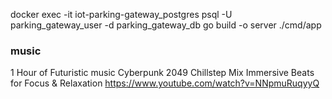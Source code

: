 <!-- --------------------------------------------------------------- -->

docker exec -it iot-parking-gateway_postgres psql -U parking_gateway_user -d parking_gateway_db
go build -o server ./cmd/app

<!-- --------------------------------------------------------------- -->

### music

1 Hour of Futuristic music Cyberpunk 2049 Chillstep Mix Immersive Beats for Focus & Relaxation
https://www.youtube.com/watch?v=NNpmuRuqyyQ



